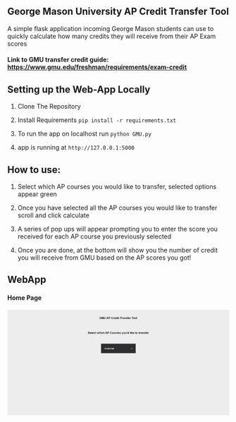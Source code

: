 ## George Mason University AP Credit Transfer Tool
A simple flask application incoming George Mason students can use to quickly calculate how many credits they will receive from their AP Exam scores

#### Link to GMU transfer credit guide: <https://www.gmu.edu/freshman/requirements/exam-credit>

## Setting up the Web-App Locally 

1. Clone The Repository

2. Install Requirements  `pip install -r requirements.txt`

3. To run the app on localhost run `python GMU.py`

4. app is running at `http://127.0.0.1:5000`

## How to use:

1. Select which AP courses you would like to transfer, selected options appear green

2. Once you have selected all the AP courses you would like to transfer scroll and click calculate

3. A series of pop ups will appear prompting you to enter the score you received for each AP course you previously selected

4. Once you are done, at the bottom will show you the number of credit you will receive from GMU based on the AP scores you got!

## WebApp 
#### Home Page 
![Home Page ](static/homepage.png)

